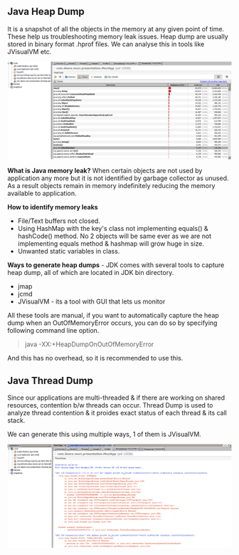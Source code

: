 ## Java Heap Dump
It is a snapshot of all the objects in the memory at any given point of time. These help us troubleshooting memory
leak issues. Heap dump are usually stored in binary format .hprof files. We can analyse this in tools like JVisualVM etc.

![](https://github.com/deepakmotlani/Notes/blob/master/Core%20Java/images/heap-dump.PNG)

**What is Java memory leak?**
When certain objects are not used by application any more but it is not identified by garbage collector as unused.
As a result objects remain in memory indefinitely reducing the memory available to application.

**How to identify memory leaks**
* File/Text buffers not closed.
* Using HashMap with the key's class not implementing equals() & hashCode() method. No 2 objects will be same ever
	as we are not implementing equals method & hashmap will grow huge in size.
* Unwanted static variables in class.

**Ways to generate heap dumps** - JDK comes with several tools to capture heap dump, all of which are located in 
JDK bin directory.
* jmap
* jcmd
* JVisualVM - its a tool with GUI that lets us monitor

All these tools are manual, if you want to automatically capture the heap dump when an OutOfMemoryError occurs, you 
can do so by specifying following command line option. 

> java -XX:+HeapDumpOnOutOfMemoryError

And this has no overhead, so it is recommended to use this.

## Java Thread Dump
Since our applications are multi-threaded & if there are working on shared resources, contention b/w threads can
occur. Thread Dump is used to analyze thread contention & it proides exact status of each thread & its call stack.

We can generate this using multiple ways, 1 of them is JVisualVM.

![](https://github.com/deepakmotlani/Notes/blob/master/Core%20Java/images/thread-dump.PNG)
